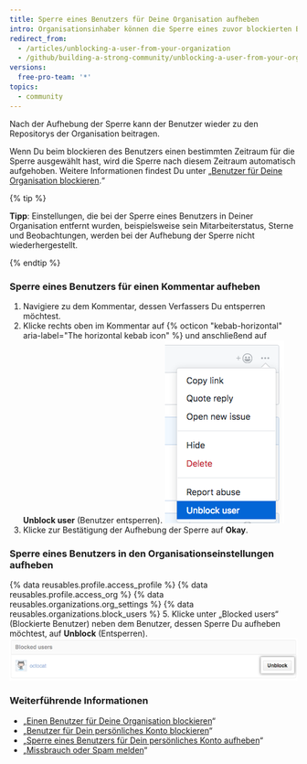 ```yaml
---
title: Sperre eines Benutzers für Deine Organisation aufheben
intro: Organisationsinhaber können die Sperre eines zuvor blockierten Benutzers aufheben. Damit wird dessen Zugriff auf die Repositorys der Organisation wiederhergestellt.
redirect_from:
  - /articles/unblocking-a-user-from-your-organization
  - /github/building-a-strong-community/unblocking-a-user-from-your-organization
versions:
  free-pro-team: '*'
topics:
  - community
---
```

Nach der Aufhebung der Sperre kann der Benutzer wieder zu den Repositorys der Organisation beitragen.

Wenn Du beim blockieren des Benutzers einen bestimmten Zeitraum für die Sperre ausgewählt hast, wird die Sperre nach diesem Zeitraum automatisch aufgehoben. Weitere Informationen findest Du unter „[Benutzer für Deine Organisation blockieren](/articles/blocking-a-user-from-your-organization).“

{% tip %}

**Tipp**: Einstellungen, die bei der Sperre eines Benutzers in Deiner Organisation entfernt wurden, beispielsweise sein Mitarbeiterstatus, Sterne und Beobachtungen, werden bei der Aufhebung der Sperre nicht wiederhergestellt.

{% endtip %}

### Sperre eines Benutzers für einen Kommentar aufheben

1. Navigiere zu dem Kommentar, dessen Verfassers Du entsperren möchtest.
2. Klicke rechts oben im Kommentar auf {% octicon "kebab-horizontal" aria-label="The horizontal kebab icon" %} und anschließend auf **Unblock user** (Benutzer entsperren). ![Horizontales 3-Punkte-Symbol und Menü zum Moderieren der Unterhaltung mit der Option zum Entsperren eines Benutzers](/assets/images/help/repository/comment-menu-unblock-user.png)
3. Klicke zur Bestätigung der Aufhebung der Sperre auf **Okay**.

### Sperre eines Benutzers in den Organisationseinstellungen aufheben

{% data reusables.profile.access_profile %}
{% data reusables.profile.access_org %}
{% data reusables.organizations.org_settings %}
{% data reusables.organizations.block_users %}
5. Klicke unter „Blocked users“ (Blockierte Benutzer) neben dem Benutzer, dessen Sperre Du aufheben möchtest, auf **Unblock** (Entsperren). ![Schaltfläche „Unblock User" (Sperre des Benutzers aufheben)](/assets/images/help/organizations/org-unblock-user-button.png)

### Weiterführende Informationen

- „[Einen Benutzer für Deine Organisation blockieren](/articles/blocking-a-user-from-your-organization)“
- „[Benutzer für Dein persönliches Konto blockieren](/articles/blocking-a-user-from-your-personal-account)“
- „[Sperre eines Benutzers für Dein persönliches Konto aufheben](/articles/unblocking-a-user-from-your-personal-account)“
- „[Missbrauch oder Spam melden](/articles/reporting-abuse-or-spam)“
